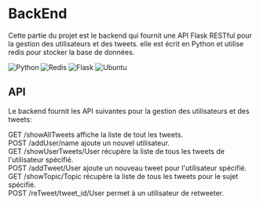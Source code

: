 # BackEnd
Cette partie du projet est le backend qui fournit une API  Flask RESTful pour la gestion des utilisateurs et des tweets. elle est écrit en Python et utilise redis pour stocker la base de données.

![Python](https://img.shields.io/badge/python-3670A0?style=for-the-badge&logo=python&logoColor=ffdd54)
![Redis](https://img.shields.io/badge/redis-%23DD0031.svg?style=for-the-badge&logo=redis&logoColor=white)
![Flask](https://img.shields.io/badge/flask-%23000.svg?style=for-the-badge&logo=flask&logoColor=white)
![Ubuntu](https://img.shields.io/badge/Ubuntu-E95420?style=for-the-badge&logo=ubuntu&logoColor=white)

## API
Le backend fournit les API suivantes pour la gestion des utilisateurs et des tweets:  

GET /showAllTweets affiche la liste de tout les tweets.  
POST /addUser/name ajoute un nouvel utilisateur.  
GET /showUserTweets/User récupère la liste de tous les tweets de l'utilisateur spécifié.  
POST /addTweet/User ajoute un nouveau tweet pour l'utilisateur spécifié.  
GET /showTopic/Topic récupère la liste de tous les tweets pour le sujet spécifié.  
POST /reTweet/tweet_id/User permet à un utilisateur de retweeter.  
